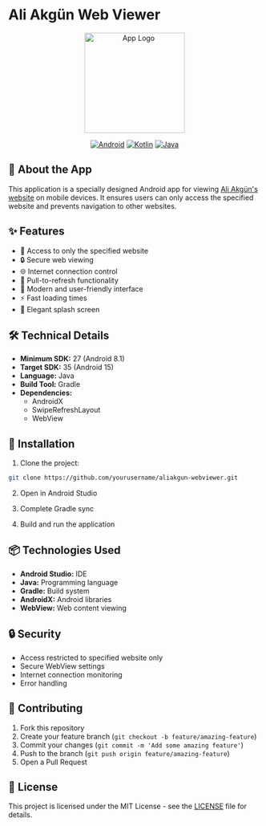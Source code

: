 # Ali Akgün Web Viewer

<div align="center">
  <img src="app/src/main/res/drawable/app_logo.xml" alt="App Logo" width="200"/>
  
  [![Android](https://img.shields.io/badge/Android-3DDC84?style=for-the-badge&logo=android&logoColor=white)](https://www.android.com)
  [![Kotlin](https://img.shields.io/badge/Kotlin-0095D5?&style=for-the-badge&logo=kotlin&logoColor=white)](https://kotlinlang.org)
  [![Java](https://img.shields.io/badge/Java-ED8B00?style=for-the-badge&logo=openjdk&logoColor=white)](https://www.java.com)
</div>

## 📱 About the App

This application is a specially designed Android app for viewing [Ali Akgün's website](https://www.aliakgun.xyz/) on mobile devices. It ensures users can only access the specified website and prevents navigation to other websites.

## ✨ Features

- 🎯 Access to only the specified website
- 🔒 Secure web viewing
- 🌐 Internet connection control
- 🔄 Pull-to-refresh functionality
- 📱 Modern and user-friendly interface
- ⚡ Fast loading times
- 🎨 Elegant splash screen

## 🛠️ Technical Details

- **Minimum SDK:** 27 (Android 8.1)
- **Target SDK:** 35 (Android 15)
- **Language:** Java
- **Build Tool:** Gradle
- **Dependencies:**
  - AndroidX
  - SwipeRefreshLayout
  - WebView

## 🚀 Installation

1. Clone the project:
```bash
git clone https://github.com/yourusername/aliakgun-webviewer.git
```

2. Open in Android Studio

3. Complete Gradle sync

4. Build and run the application

## 📦 Technologies Used

- **Android Studio:** IDE
- **Java:** Programming language
- **Gradle:** Build system
- **AndroidX:** Android libraries
- **WebView:** Web content viewing

## 🔒 Security

- Access restricted to specified website only
- Secure WebView settings
- Internet connection monitoring
- Error handling

## 🤝 Contributing

1. Fork this repository
2. Create your feature branch (`git checkout -b feature/amazing-feature`)
3. Commit your changes (`git commit -m 'Add some amazing feature'`)
4. Push to the branch (`git push origin feature/amazing-feature`)
5. Open a Pull Request

## 📝 License

This project is licensed under the MIT License - see the [LICENSE](LICENSE) file for details.
